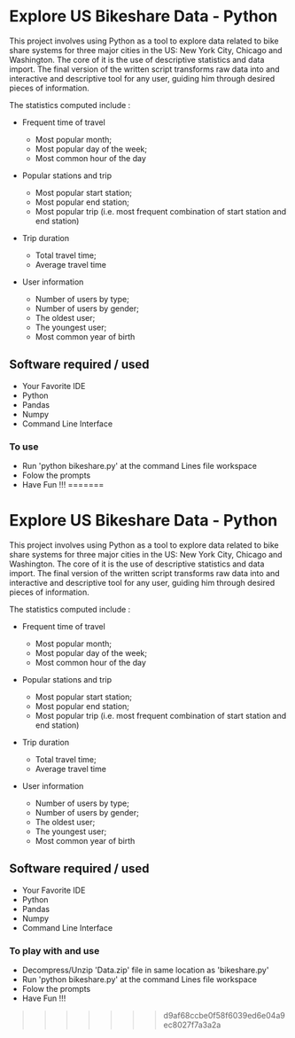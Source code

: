 # Explore US Bikeshare Data - Python
This project involves using Python as a tool to explore data related to bike share systems for three major cities in the US: New York City, Chicago and Washington. The core of it is the use of descriptive statistics and data import. The final version of the written script transforms raw data into and interactive and descriptive tool for any user, guiding him through desired pieces of information.

The statistics computed include :

* Frequent time of travel
    - Most popular month;
    - Most popular day of the week;
    - Most common hour of the day

* Popular stations and trip
    - Most popular start station;
    - Most popular end station;
    - Most popular trip (i.e. most frequent combination of start station and end station)

* Trip duration
    - Total travel time;
    - Average travel time

* User information
    - Number of users by type;
    - Number of users by gender;
    - The oldest user;
    - The youngest user;
    - Most common year of birth

## Software required / used
* Your Favorite IDE
* Python 
* Pandas
* Numpy
* Command Line Interface

### To use
* Run 'python bikeshare.py' at the command Lines file workspace
* Folow the prompts
* Have Fun !!!
=======

# Explore US Bikeshare Data - Python
This project involves using Python as a tool to explore data related to bike share systems for three major cities in the US: New York City, Chicago and Washington. The core of it is the use of descriptive statistics and data import. The final version of the written script transforms raw data into and interactive and descriptive tool for any user, guiding him through desired pieces of information.

The statistics computed include :

* Frequent time of travel
    - Most popular month;
    - Most popular day of the week;
    - Most common hour of the day

* Popular stations and trip
    - Most popular start station;
    - Most popular end station;
    - Most popular trip (i.e. most frequent combination of start station and end station)

* Trip duration
    - Total travel time;
    - Average travel time

* User information
    - Number of users by type;
    - Number of users by gender;
    - The oldest user;
    - The youngest user;
    - Most common year of birth

## Software required / used
* Your Favorite IDE
* Python 
* Pandas
* Numpy
* Command Line Interface

### To play with and use
* Decompress/Unzip 'Data.zip' file in same location as 'bikeshare.py'
* Run 'python bikeshare.py' at the command Lines file workspace
* Folow the prompts
* Have Fun !!!
>>>>>>> d9af68ccbe0f58f6039ed6e04a9ec8027f7a3a2a
